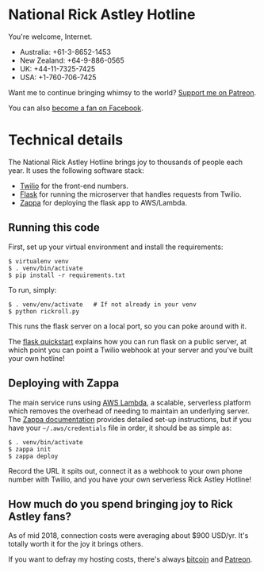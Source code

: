 # National Rick Astley Hotline

You're welcome, Internet.

- Australia: +61-3-8652-1453
- New Zealand: +64-9-886-0565
- UK: +44-11-7325-7425
- USA: +1-760-706-7425

Want me to continue bringing whimsy to the world? [Support me on Patreon](https://www.patreon.com/_pjf).

You can also [become a fan on Facebook](https://www.facebook.com/full.commitment).

# Technical details

The National Rick Astley Hotline brings joy to thousands of people each year. It uses the following software stack:

- [Twilio](https://www.twilio.com/) for the front-end numbers.
- [Flask](http://flask.pocoo.org/) for running the microserver that handles requests from Twilio.
- [Zappa](https://github.com/Miserlou/Zappa) for deploying the flask app to AWS/Lambda.

## Running this code

First, set up your virtual environment and install the requirements:

    $ virtualenv venv
    $ . venv/bin/activate
    $ pip install -r requirements.txt

To run, simply:

    $ . venv/env/activate   # If not already in your venv
    $ python rickroll.py

This runs the flask server on a local port, so you can poke around with it.

The [flask quickstart](http://flask.pocoo.org/docs/0.11/quickstart/) explains how you can
run flask on a public server, at which point you can point a Twilio webhook at your server
and you've built your own hotline!

## Deploying with Zappa

The main service runs using [AWS Lambda](https://aws.amazon.com/documentation/lambda/), a
scalable, serverless platform which removes the overhead of needing to maintain an underlying
server. The [Zappa documentation](https://github.com/Miserlou/Zappa#zappa---serverless-python-web-services)
provides detailed set-up instructions, but if you have your `~/.aws/credentials` file in order,
it should be as simple as:

    $ . venv/bin/activate
    $ zappa init
    $ zappa deploy

Record the URL it spits out, connect it as a webhook to your own phone number with Twilio, and you have your own serverless Rick Astley Hotline!

## How much do you spend bringing joy to Rick Astley fans?

As of mid 2018, connection costs were averaging about $900 USD/yr. It's totally
worth it for the joy it brings others.

If you want to defray my hosting costs, there's always [bitcoin](https://blockchain.info/address/18pgvfqWGs2CvurmNvq58h499RRTPCh3mz) and [Patreon](https://www.patreon.com/_pjf).

